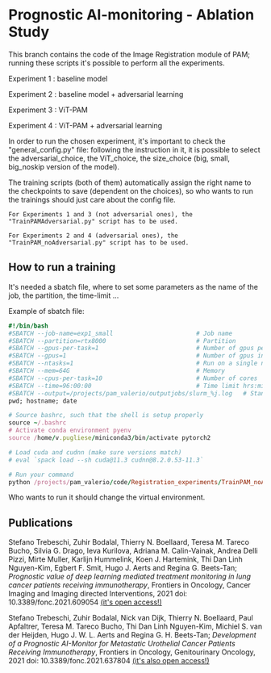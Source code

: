 # Prognostic AI-monitoring - Ablation Study

This branch contains the code of the Image Registration module of PAM; running these scripts it's possible to perform all the experiments.

Experiment 1 : baseline model

Experiment 2 : baseline model + adversarial learning

Experiment 3 : ViT-PAM

Experiment 4 : ViT-PAM + adversarial learning


In order to run the chosen experiment, it's important to check the "general_config.py" file: following the instruction in it, it is possible to select the adversarial_choice, the ViT_choice, the size_choice (big, small, big_noskip version of the model). 

The training scripts (both of them) automatically assign the right name to the checkpoints to save (dependent on the choices), so who wants to run the trainings should just care about the config file. 

`For Experiments 1 and 3 (not adversarial ones), the "TrainPAMAdversarial.py" script has to be used.`

`For Experiments 2 and 4 (adversarial ones), the "TrainPAM_noAdversarial.py" script has to be used.`

## How to run a training

It's needed a sbatch file, where to set some parameters as the name of the job, the partition, the time-limit ...

Example of sbatch file:

```ruby
#!/bin/bash
#SBATCH --job-name=exp1_small                       # Job name
#SBATCH --partition=rtx8000                         # Partition
#SBATCH --gpus-per-task=1                           # Number of gpus per node
#SBATCH --gpus=1                                    # Number of gpus in total
#SBATCH --ntasks=1                                  # Run on a single node
#SBATCH --mem=64G                                   # Memory
#SBATCH --cpus-per-task=10                          # Number of cores
#SBATCH --time=96:00:00                             # Time limit hrs:min:sec
#SBATCH --output=/projects/pam_valerio/outputjobs/slurm_%j.log   # Standard output and error log
pwd; hostname; date

# Source bashrc, such that the shell is setup properly
source ~/.bashrc
# Activate conda environment pyenv
source /home/v.pugliese/miniconda3/bin/activate pytorch2

# Load cuda and cudnn (make sure versions match)
# eval `spack load --sh cuda@11.3 cudnn@8.2.0.53-11.3`

# Run your command
python /projects/pam_valerio/code/Registration_experiments/TrainPAM_noAdversarial.py 
```
Who wants to run it should change the virtual environment.
## Publications

Stefano Trebeschi, Zuhir Bodalal, Thierry N. Boellaard,  Teresa M. Tareco Bucho, Silvia G. Drago, Ieva Kurilova, Adriana M. Calin-Vainak,  Andrea Delli Pizzi, Mirte Muller, Karlijn Hummelink, Koen J. Hartemink, Thi Dan Linh Nguyen-Kim,  Egbert F. Smit,  Hugo J. Aerts and  Regina G. Beets-Tan; _Prognostic value of deep learning mediated treatment monitoring in lung cancer patients receiving immunotherapy_, Frontiers in Oncology, Cancer Imaging and Imaging directed Interventions, 2021 doi: 10.3389/fonc.2021.609054 [(it's open access!)](https://www.frontiersin.org/articles/10.3389/fonc.2021.609054)

Stefano Trebeschi, Zuhir Bodalal, Nick van Dijk, Thierry N. Boellaard, Paul Apfaltrer, Teresa M. Tareco Bucho, Thi Dan Linh Nguyen-Kim, Michiel S. van der Heijden, Hugo J. W. L. Aerts and Regina G. H. Beets-Tan; _Development of a Prognostic AI-Monitor for Metastatic Urothelial Cancer Patients Receiving Immunotherapy_, Frontiers in Oncology, Genitourinary Oncology, 2021 doi: 10.3389/fonc.2021.637804 [(it's also open access!)](https://www.frontiersin.org/articles/10.3389/fonc.2021.637804)



